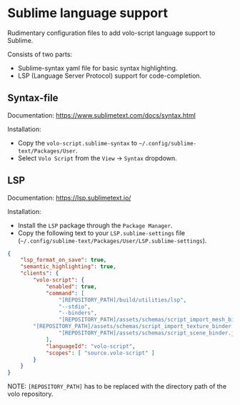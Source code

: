 # Sublime language support

Rudimentary configuration files to add volo-script language support to Sublime.

Consists of two parts:
- Sublime-syntax yaml file for basic syntax highlighting.
- LSP (Language Server Protocol) support for code-completion.

## Syntax-file

Documentation: https://www.sublimetext.com/docs/syntax.html

Installation:
* Copy the `volo-script.sublime-syntax` to `~/.config/sublime-text/Packages/User`.
* Select `Volo Script` from the `View` -> `Syntax` dropdown.

## LSP

Documentation: https://lsp.sublimetext.io/

Installation:
* Install the `LSP` package through the `Package Manager`.
* Copy the following text to your `LSP.sublime-settings` file (`~/.config/sublime-text/Packages/User/LSP.sublime-settings`).
```json
{
	"lsp_format_on_save": true,
 	"semantic_highlighting": true,
 	"clients": {
 		"volo-script": {
			"enabled": true,
			"command": [
				"[REPOSITORY_PATH]/build/utilities/lsp",
				"--stdio",
				"--binders",
				"[REPOSITORY_PATH]/assets/schemas/script_import_mesh_binder.json"
        "[REPOSITORY_PATH]/assets/schemas/script_import_texture_binder.json"
				"[REPOSITORY_PATH]/assets/schemas/script_scene_binder.json"
			],
			"languageId": "volo-script",
			"scopes": [ "source.volo-script" ]
		}
	}
}
```
NOTE: `[REPOSITORY_PATH]` has to be replaced with the directory path of the volo repository.

